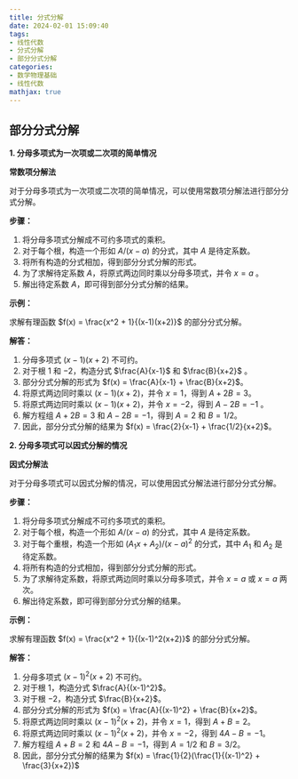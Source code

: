 ```yaml
---
title: 分式分解
date: 2024-02-01 15:09:40
tags:
- 线性代数
- 分式分解
- 部分分式分解
categories:
- 数学物理基础
- 线性代数
mathjax: true
---
```


## 部分分式分解

**1. 分母多项式为一次项或二次项的简单情况**

**常数项分解法**

对于分母多项式为一次项或二次项的简单情况，可以使用常数项分解法进行部分分式分解。

**步骤：**

1. 将分母多项式分解成不可约多项式的乘积。
2. 对于每个根，构造一个形如 $A/(x-a)$ 的分式，其中 $A$ 是待定系数。
3. 将所有构造的分式相加，得到部分分式分解的形式。
4. 为了求解待定系数 $A$，将原式两边同时乘以分母多项式，并令 $x=a$ 。
5. 解出待定系数 $A$，即可得到部分分式分解的结果。

**示例：**

求解有理函数 $f(x) = \frac{x^2 + 1}{(x-1)(x+2)}$ 的部分分式分解。

**解答：**

1. 分母多项式 $(x-1)(x+2)$ 不可约。
2. 对于根 $1$ 和 $-2$，构造分式 $\frac{A}{x-1}$ 和 $\frac{B}{x+2}$ 。
3. 部分分式分解的形式为 $f(x) = \frac{A}{x-1} + \frac{B}{x+2}$。
4. 将原式两边同时乘以 $(x-1)(x+2)$，并令 $x=1$，得到 $A+2B=3$。
5. 将原式两边同时乘以 $(x-1)(x+2)$，并令 $x=-2$，得到 $A-2B=-1$ 。
6. 解方程组 $A+2B=3$ 和 $A-2B=-1$，得到 $A=2$ 和 $B=1/2$。
7. 因此，部分分式分解的结果为 $f(x) = \frac{2}{x-1} + \frac{1/2}{x+2}$。

**2. 分母多项式可以因式分解的情况**

**因式分解法**

对于分母多项式可以因式分解的情况，可以使用因式分解法进行部分分式分解。

**步骤：**

1. 将分母多项式分解成不可约多项式的乘积。
2. 对于每个根，构造一个形如 $A/(x-a)$ 的分式，其中 $A$ 是待定系数。
3. 对于每个重根，构造一个形如 $(A_1x+A_2)/(x-a)^2$ 的分式，其中 $A_1$ 和 $A_2$ 是待定系数。
4. 将所有构造的分式相加，得到部分分式分解的形式。
5. 为了求解待定系数，将原式两边同时乘以分母多项式，并令 $x=a$ 或 $x=a$ 两次。
6. 解出待定系数，即可得到部分分式分解的结果。

**示例：**

求解有理函数 $f(x) = \frac{x^2 + 1}{(x-1)^2(x+2)}$ 的部分分式分解。

**解答：**

1. 分母多项式 $(x-1)^2(x+2)$ 不可约。
2. 对于根 $1$，构造分式 $\frac{A}{(x-1)^2}$。
3. 对于根 $-2$，构造分式 $\frac{B}{x+2}$。
4. 部分分式分解的形式为 $f(x) = \frac{A}{(x-1)^2} + \frac{B}{x+2}$。
5. 将原式两边同时乘以 $(x-1)^2(x+2)$，并令 $x=1$，得到 $A+B=2$。
6. 将原式两边同时乘以 $(x-1)^2(x+2)$，并令 $x=-2$，得到 $4A-B=-1$。
7. 解方程组 $A+B=2$ 和 $4A-B=-1$，得到 $A=1/2$ 和 $B=3/2$。
8. 因此，部分分式分解的结果为 $f(x) = \frac{1}{2}(\frac{1}{(x-1)^2} + \frac{3}{x+2})$